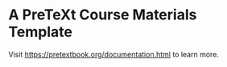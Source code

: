 # A PreTeXt Course Materials Template

Visit <https://pretextbook.org/documentation.html> to learn more.